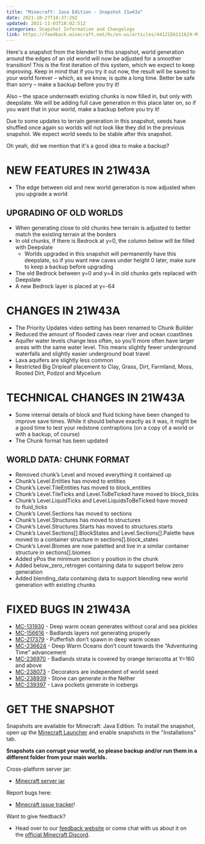```yaml
---
title: "Minecraft: Java Edition - Snapshot 21w43a"
date: 2021-10-27T16:37:29Z
updated: 2021-11-03T18:02:51Z
categories: Snapshot Information and Changelogs
link: https://feedback.minecraft.net/hc/en-us/articles/4412156111629-Minecraft-Java-Edition-Snapshot-21w43a
---
```


Here's a snapshot from the blender! In this snapshot, world generation around the edges of an old world will now be adjusted for a smoother transition! This is the first iteration of this system, which we expect to keep improving. Keep in mind that if you try it out now, the result will be saved to your world forever – which, as we know, is quite a long time. Better be safe than sorry – make a backup before you try it!

Also – the space underneath existing chunks is now filled in, but only with deepslate. We will be adding full cave generation in this place later on, so if you want that in your world, make a backup before you try it!

Due to some updates to terrain generation in this snapshot, seeds have shuffled once again so worlds will not look like they did in the previous snapshot. We expect world seeds to be stable after this snapshot.

Oh yeah, did we mention that it's a good idea to make a backup?

# NEW FEATURES IN 21W43A

- The edge between old and new world generation is now adjusted when you upgrade a world

## UPGRADING OF OLD WORLDS

- When generating close to old chunks hew terrain is adjusted to better match the existing terrain at the borders
- In old chunks, if there is Bedrock at y=0, the column below will be filled with Deepslate
  - Worlds upgraded in this snapshot will permanently have this deepslate, so if you want new caves under height 0 later, make sure to keep a backup before upgrading
- The old Bedrock between y=0 and y=4 in old chunks gets replaced with Deepslate
- A new Bedrock layer is placed at y=-64

# CHANGES IN 21W43A

- The Priority Updates video setting has been renamed to Chunk Builder
- Reduced the amount of flooded caves near river and ocean coastlines
- Aquifer water levels change less often, so you’ll more often have larger areas with the same water level. This means slightly fewer underground waterfalls and slightly easier underground boat travel
- Lava aquifers are slightly less common
- Restricted Big Dripleaf placement to Clay, Grass, Dirt, Farmland, Moss, Rooted Dirt, Podzol and Mycelium

# TECHNICAL CHANGES IN 21W43A

- Some internal details of block and fluid ticking have been changed to improve save times. While it should behave exactly as it was, it might be a good time to test your redstone contraptions (on a copy of a world or with a backup, of course)
- The Chunk format has been updated

## WORLD DATA: CHUNK FORMAT

- Removed chunk’s Level and moved everything it contained up
- Chunk’s Level.Entities has moved to entities
- Chunk’s Level.TileEntities has moved to block_entities
- Chunk’s Level.TileTicks and Level.ToBeTicked have moved to block_ticks
- Chunk’s Level.LiquidTicks and Level.LiquidsToBeTicked have moved to fluid_ticks
- Chunk’s Level.Sections has moved to sections
- Chunk’s Level.Structures has moved to structures
- Chunk’s Level.Structures.Starts has moved to structures.starts
- Chunk’s Level.Sections\[\].BlockStates and Level.Sections\[\].Palette have moved to a container structure in sections\[\].block_states
- Chunk’s Level.Biomes are now paletted and live in a similar container structure in sections\[\].biomes
- Added yPos the minimum section y position in the chunk
- Added below_zero_retrogen containing data to support below zero generation
- Added blending_data containing data to support blending new world generation with existing chunks

# FIXED BUGS IN 21W43A

- [MC-131930](https://bugs.mojang.com/browse/MC-131930) - Deep warm ocean generates without coral and sea pickles
- [MC-156616](https://bugs.mojang.com/browse/MC-156616) - Badlands layers not generating properly
- [MC-217379](https://bugs.mojang.com/browse/MC-217379) - Pufferfish don’t spawn in deep warm ocean
- [MC-236624](https://bugs.mojang.com/browse/MC-236624) - Deep Warm Oceans don’t count towards the “Adventuring Time” advancement
- [MC-236970](https://bugs.mojang.com/browse/MC-236970) - Badlands strata is covered by orange terracotta at Y=160 and above
- [MC-238073](https://bugs.mojang.com/browse/MC-238073) - Decorators are independent of world seed
- [MC-238939](https://bugs.mojang.com/browse/MC-238939) - Stone can generate in the Nether
- [MC-239397](https://bugs.mojang.com/browse/MC-239397) - Lava pockets generate in icebergs

# GET THE SNAPSHOT

Snapshots are available for Minecraft: Java Edition. To install the snapshot, open up the [Minecraft Launcher](https://www.minecraft.net/download.html) and enable snapshots in the "Installations" tab.

**Snapshots can corrupt your world, so please backup and/or run them in a different folder from your main worlds.**

Cross-platform server jar:

- [Minecraft server jar](https://launcher.mojang.com/v1/objects/cf518e2c80fdaef443d68d50d1ac23a72a0a7d85/server.jar)

Report bugs here:

- [Minecraft issue tracker](https://bugs.mojang.com/browse/MC)!

Want to give feedback?

- Head over to our [feedback website](https://aka.ms/CavesCliffsFeedback?ref=minecraftnet) or come chat with us about it on the [official Minecraft Discord](https://discordapp.com/invite/minecraft).
